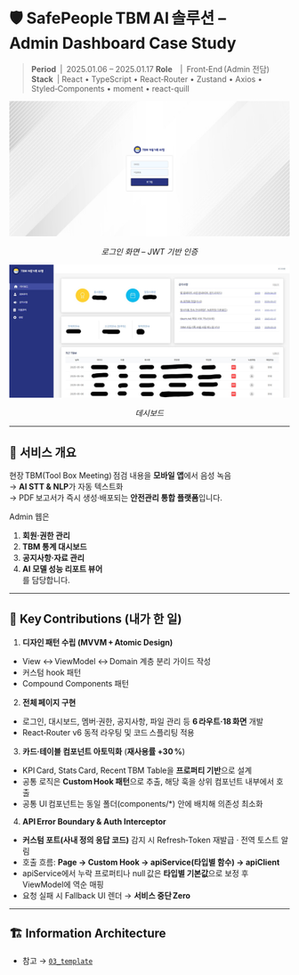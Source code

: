 # 🛡️ SafePeople TBM AI 솔루션 – Admin Dashboard Case Study

> **Period** | 2025.01.06 – 2025.01.17 
> **Role**  | Front‑End (Admin 전담)  
> **Stack** | React • TypeScript • React‑Router • Zustand • Axios • Styled‑Components • moment • react-quill

<div align="center">
  <img src="./assets/login.jpg" width="600" alt="Login Screen"/>
  <p><em>로그인 화면 – JWT 기반 인증</em></p>
  <img src="./assets/page.jpg" width="600" alt="Page Screen"/>
  <p><em>데시보드</em></p>
</div>

---

## 📌 서비스 개요
현장 TBM(Tool Box Meeting) 점검 내용을 **모바일 앱**에서 음성 녹음   
→ **AI STT & NLP**가 자동 텍스트화  
→ PDF 보고서가 즉시 생성·배포되는 **안전관리 통합 플랫폼**입니다.

Admin 웹은  
1. **회원·권한 관리**  
2. **TBM 통계 대시보드**  
3. **공지사항·자료 관리**  
4. **AI 모델 성능 리포트 뷰어**  
를 담당합니다.

---

## 🔑 Key Contributions (내가 한 일)

1. **디자인 패턴 수립 (MVVM + Atomic Design)**  
  - View ↔ ViewModel ↔ Domain 계층 분리 가이드 작성  
  - 커스텀 hook 패턴
  - Compound Components 패턴

2. **전체 페이지 구현**  
  - 로그인, 대시보드, 멤버·권한, 공지사항, 파일 관리 등 **6 라우트·18 화면** 개발  
  - React‑Router v6 동적 라우팅 및 코드 스플리팅 적용  

3. **카드·테이블 컴포넌트 아토믹화** (**재사용률 +30 %**)  
  - KPI Card, Stats Card, Recent TBM Table을 **프로퍼티 기반**으로 설계  
  - 공통 로직은 **Custom Hook 패턴**으로 추출, 해당 훅을 상위 컴포넌트 내부에서 호출  
  - 공통 UI 컴포넌트는 동일 폴더(components/*) 안에 배치해 의존성 최소화  

4. **API Error Boundary & Auth Interceptor**  
  - **커스텀 포트(사내 정의 응답 코드)** 감지 시 Refresh‑Token 재발급 · 전역 토스트 알림  
  - 호출 흐름: **Page → Custom Hook → apiService(타입별 함수) → apiClient**  
  - apiService에서 누락 프로퍼티나 null 값은 **타입별 기본값**으로 보정 후 ViewModel에 역순 매핑  
  - 요청 실패 시 Fallback UI 렌더 → **서비스 중단 Zero**


---

## 🏗️ Information Architecture
- 참고 → [`03_template`](../03_template)